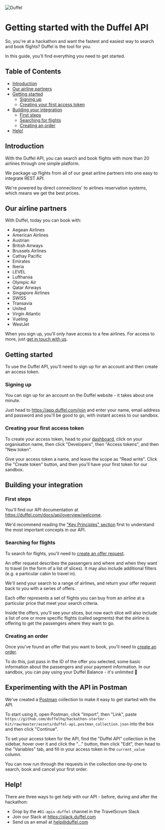 ![Duffel](https://i.imgur.com/ybicLCu.png)

# Getting started with the Duffel API

So, you're at a hackathon and want the fastest and easiest way to search and book flights? Duffel is the tool for you.

In this guide, you'll find everything you need to get started.

## Table of Contents

- [Introduction](#introduction)
- [Our airline partners](#our-airline-partners)
- [Getting started](#getting-started)
  * [Signing up](#signing-up)
  * [Creating your first access token](#creating-your-first-access-token)
- [Building your integration](#building-your-integration)
  * [First steps](#first-steps)
  * [Searching for flights](#searching-for-flights)
  * [Creating an order](#creating-an-order)
- [Help!](#help-)

## Introduction

With the Duffel API, you can search and book flights with more than 20 airlines through one simple platform.

We package up flights from all of our great airline partners into one easy to integrate REST API.

We're powered by direct connections' to airlines reservation systems, which means we get the best prices.

## Our airline partners

With Duffel, today you can book with:

* Aegean Airlines
* American Airlines
* Austrian
* British Airways
* Brussels Airlines
* Cathay Pacific
* Emirates
* Iberia
* LEVEL
* Lufthansa
* Olympic Air
* Qatar Airways
* Singapore Airlines
* SWISS
* Transavia
* United
* Virgin Atlantic
* Vueling
* WestJet

When you sign up, you'll only have access to a few airlines. For access to more, just [get in touch with us](#help-).

## Getting started

To use the Duffel API, you'll need to sign up for an account and then create an access token.

### Signing up

You can sign up for an account on the Duffel website - it takes about one minute.

Just head to <https://app.duffel.com/join> and enter your name, email address and password and you'll be good to go, with instant access to our sandbox.

### Creating your first access token

To create your access token, head to your [dashboard](https://app.duffel.com), click on your organisation name, then click "Developers", then "Access tokens", and then "New token".

Give your access token a name, and leave the scope as "Read write". Click the "Create token" button, and then you'll have your first token for our sandbox.

## Building your integration

### First steps

You'll find our API documentation  at <https://duffel.com/docs/api/overview/welcome>.

We'd recommend reading the ["Key Principles" section](https://duffel.com/docs/api/overview/key-principles) first to understand the most important concepts in our API.

### Searching for flights

To search for flights, you'll need to [create an offer request](https://duffel.com/docs/api/offer-requests/create-offer-request). 

An offer request describes the passengers and where and when they want to travel (in the form of a list of slices). It may also include additional filters (e.g. a particular cabin to travel in).

We'll send your search to a range of airlines, and return your offer request back to you with a series of offers.

Each offer represents a set of flights you can buy from an airline at a particular price that meet your search criteria.

Inside the offers, you'll see your slices, but now each slice will also include a list of one or more specific flights (called segments) that the airline is offering to get the passengers where they want to go.

### Creating an order 

Once you've found an offer that you want to book, you'll need to [create an order](https://duffel.com/docs/api/orders/create-order).

To do this, just pass in the ID of the offer you selected, some basic information about the passengers and your payment information. In our sandbox, you can pay using your Duffel Balance - it's unlimited 🎉

## Experimenting with the API in Postman

We've created a [Postman](https://www.postman.com/) collection to make it easy to get started with the API.

To start using it, open Postman, click "Import", then "Link", paste `https://github.com/duffelhq/hackathon-starter-kit/raw/master/assets/duffel-api.postman_collection.json` into the box and then click "Continue".

To set your access token for the API, find the "Duffel API" collection in the sidebar, hover over it and click the "..." button, then click "Edit", then head to the "Variables" tab, and fill in your access token in the `current_value` column.

You can now run through the requests in the collection one-by-one to search, book and cancel your first order.

## Help!

There are three ways to get help with our API - before, during and after the hackathon:

* Drop by the `#01-apis-duffel` channel in the TravelScrum Slack
* Join our Slack at <https://slack.duffel.com>
* Send us an email at <help@duffel.com>